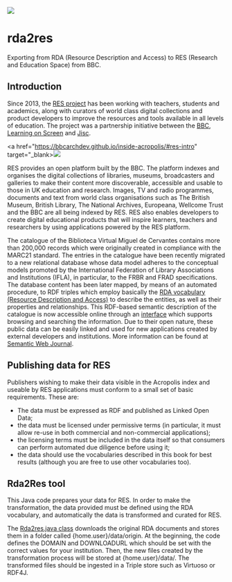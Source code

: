 <a href="http://data.cervantesvirtual.com/"><img src=http://data.cervantesvirtual.com/blog/wp-content/uploads/2017/05/fbvmc.png></a> 

# rda2res
Exporting from RDA (Resource Description and Access) to RES (Research and Education Space) from BBC.

## Introduction
Since 2013, the <a href="https://bbcarchdev.github.io/res/" target="_blank">RES project</a> has been working with teachers, students and academics, along with curators of world class digital collections and product developers to improve the resources and tools available in all levels of education. The project was a partnership initiative between the <a href="http://www.bbc.co.uk/" target="_blank">BBC</a>, <a href="http://bufvc.ac.uk/" target="_blank">Learning on Screen</a> and <a href="https://www.jisc.ac.uk/" target="_blank">Jisc</a>. 

<a href="https://bbcarchdev.github.io/inside-acropolis/#res-intro" target="_blank><img src=https://bbcarchdev.github.io/inside-acropolis/powered-by-res-icon-green-text.jpeg></a> 

RES provides an open platform built by the BBC. The platform indexes and organises the digital collections of libraries, museums, broadcasters and galleries to make their content more discoverable, accessible and usable to those in UK education and research. Images, TV and radio programmes, documents and text from world class organisations such as The British Museum, British Library, The National Archives, Europeana, Wellcome Trust and the BBC are all being indexed by RES. RES also enables developers to create digital educational products that will inspire learners, teachers and researchers by using applications powered by the RES platform.

The catalogue of the Biblioteca Virtual Miguel de Cervantes contains more than 200,000 records which were originally created in compliance with the MARC21 standard. The entries in the catalogue have been recently migrated to a new relational database whose data model adheres to the conceptual models promoted by the International Federation of Library Associations and Institutions (IFLA), in particular, to the FRBR and FRAD specifications. The database content has been later mapped, by means of an automated procedure, to RDF triples which employ basically the <a href="www.rdaregistry.info/" target="_blank">RDA vocabulary (Resource Description and Access)</a> to describe the entities, as well as their properties and relationships. This RDF-based semantic description of the catalogue is now accessible online through an <a href="http://data.cervantesvirtual.com">interface</a> which supports browsing and searching the information. Due to their open nature, these public data can be easily linked and used for new applications created by external developers and institutions. More information can be found at <a href="http://www.semantic-web-journal.net/content/migration-library-catalogue-rda-linked-open-data-0" target="_blank">Semantic Web Journal</a>.

## Publishing data for RES
Publishers wishing to make their data visible in the Acropolis index and useable by RES applications must conform to a small set of basic requirements. These are:

* The data must be expressed as RDF and published as Linked Open Data;
* the data must be licensed under permissive terms (in particular, it must allow re-use in both commercial and non-commercial applications);
* the licensing terms must be included in the data itself so that consumers can perform automated due diligence before using it;
* the data should use the vocabularies described in this book for best results (although you are free to use other vocabularies too).

## Rda2Res tool
This Java code prepares your data for RES. In order to make the transformation, the data provided must be defined using the RDA vocabulary, and automatically the data is transformed and curated for RES.

The [Rda2res.java class](src/main/java/com/cervantesvirtual/rdf/rda2res/Rda2res.java) downloads the original RDA documents and stores them in a folder called {home.user}/data/origin. At the beginning, the code defines the DOMAIN and DOWNLOADURL which should be set with the correct values for your institution. Then, the new files created by the transformation process will be stored at {home.user}/data/. The transformed files should be ingested in a Triple store such as Virtuoso or RDF4J.



